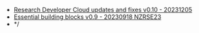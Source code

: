* [Research Developer Cloud updates and fixes v0.10 - 20231205](20231205-research-developer-cloud-updates-and-fixes-v0.10.md)
* [Essential building blocks v0.9 - 20230918 NZRSE23](20230918-essential-building-blocks-v0.9.md)
* */